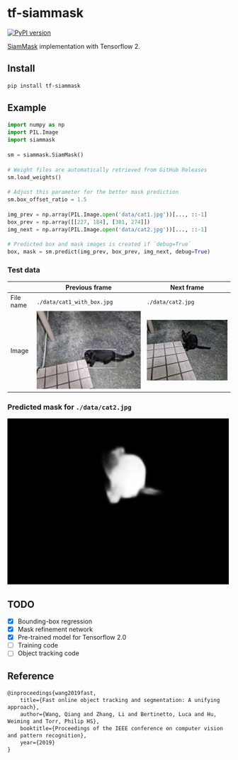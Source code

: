 # tf-siammask
[![PyPI version](https://badge.fury.io/py/tf-siammask.svg)](https://badge.fury.io/py/tf-siammask)

[SiamMask](https://github.com/foolwood/SiamMask) implementation with Tensorflow 2.

## Install
```bash
pip install tf-siammask
```

## Example
```python
import numpy as np
import PIL.Image
import siammask

sm = siammask.SiamMask()

# Weight files are automatically retrieved from GitHub Releases
sm.load_weights()

# Adjust this parameter for the better mask prediction
sm.box_offset_ratio = 1.5

img_prev = np.array(PIL.Image.open('data/cat1.jpg'))[..., ::-1]
box_prev = np.array([[227, 184], [381, 274]])
img_next = np.array(PIL.Image.open('data/cat2.jpg'))[..., ::-1]

# Predicted box and mask images is created if `debug=True`
box, mask = sm.predict(img_prev, box_prev, img_next, debug=True)
```

### Test data

| |  Previous frame  |  Next frame |
| ---- | ---- | ---- |
| File name | `./data/cat1_with_box.jpg` | `./data/cat2.jpg` |
| Image |  ![cat](https://raw.githubusercontent.com/Licht-T/tf-siammask/master/data/cat1_with_box.jpg)  |  ![cat](https://raw.githubusercontent.com/Licht-T/tf-siammask/master/data/cat2.jpg)  |

### Predicted mask for `./data/cat2.jpg`
![mask](https://raw.githubusercontent.com/Licht-T/tf-siammask/master/data/predicted_mask.png)

## TODO
* [x] Bounding-box regression
* [x] Mask refinement network
* [x] Pre-trained model for Tensorflow 2.0
* [ ] Training code
* [ ] Object tracking code

## Reference
```
@inproceedings{wang2019fast,
    title={Fast online object tracking and segmentation: A unifying approach},
    author={Wang, Qiang and Zhang, Li and Bertinetto, Luca and Hu, Weiming and Torr, Philip HS},
    booktitle={Proceedings of the IEEE conference on computer vision and pattern recognition},
    year={2019}
}
```